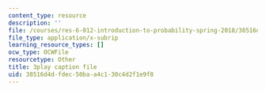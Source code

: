 ```yaml
---
content_type: resource
description: ''
file: /courses/res-6-012-introduction-to-probability-spring-2018/38516d4dfdec50baa4c130c4d2f1e9f8_TAyA-rjmesQ.vtt
file_type: application/x-subrip
learning_resource_types: []
ocw_type: OCWFile
resourcetype: Other
title: 3play caption file
uid: 38516d4d-fdec-50ba-a4c1-30c4d2f1e9f8
---
```


